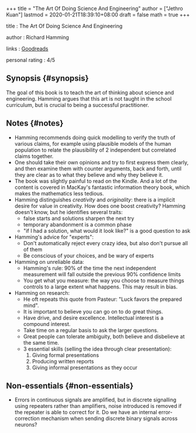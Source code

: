 +++
title = "The Art Of Doing Science And Engineering"
author = ["Jethro Kuan"]
lastmod = 2020-01-21T18:39:10+08:00
draft = false
math = true
+++

title
: The Art Of Doing Science And Engineering

author
: Richard Hamming

links
: [Goodreads](https://www.goodreads.com/book/show/530415.The%5FArt%5Fof%5FDoing%5FScience%5Fand%5FEngineering?ac=1&from%5Fsearch=true&qid=JiicJZOxxt&rank=1)

personal rating
: 4/5


## Synopsis {#synopsis}

The goal of this book is to teach the art of thinking about science
and engineering. Hamming argues that this art is not taught in the
school curriculum, but is crucial to being a successful practitioner.


## Notes {#notes}

-   Hamming recommends doing quick modelling to verify the truth of
    various claims, for example using plausible models of the human
    population to relate the plausibility of 2 independent but
    correlated claims together.
-   One should take their own opinions and try to first express them
    clearly, and then examine them with counter arguments, back and
    forth, until they are clear as to what they believe and why they
    believe it.
-   The book was slightly painful to read on the Kindle. And a lot of
    the content is covered in MacKay's fantastic information theory
    book, which makes the mathematics less tedious.
-   Hamming distinguishes _creativity_ and _originality_: there is a
    implicit desire for value in creativity. How does one boost
    creativity? Hamming doesn't know, but he identifies several traits:
    -   false starts and solutions sharpen the next try
    -   temporary abandonment is a common phase
    -   "if I had a solution, what would it look like?" is a good question
        to ask
-   Hamming's advice for "experts":
    -   Don't automatically reject every crazy idea, but also don't pursue
        all of them
    -   Be conscious of your choices, and be wary of experts
-   Hamming on unreliable data:
    -   Hamming's rule: 90% of the time the next independent measurement
        will fall outside the previous 90% confidence limits
    -   You get what you measure: the way you choose to measure things
        controls to a large extent what happens. This may result in bias.
-   Hamming on research:
    -   He oft repeats this quote from Pasteur: "Luck favors the prepared mind".
    -   It is important to believe you can go on to do great things.
    -   Have drive, and desire excellence. Intellectual interest is a
        compound interest.
    -   Take time on a regular basis to ask the larger questions.
    -   Great people can tolerate ambiguity, both believe and disbelieve
        at the same time.
    -   3 essential skills (selling the idea through clear presentation):
        1.  Giving formal presentations
        2.  Producing written reports
        3.  Giving informal presentations as they occur


## Non-essentials {#non-essentials}

-   Errors in continuous signals are amplified, but in discrete
    signalling using repeaters rather than amplifiers, noise introduced
    is removed if the repeater is able to correct for it. Do we have an
    internal error-correction mechanism when sending discrete binary
    signals across neurons?
